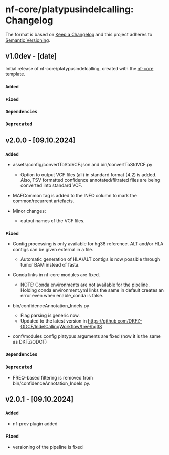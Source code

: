 # nf-core/platypusindelcalling: Changelog

The format is based on [Keep a Changelog](https://keepachangelog.com/en/1.0.0/)
and this project adheres to [Semantic Versioning](https://semver.org/spec/v2.0.0.html).

## v1.0dev - [date]

Initial release of nf-core/platypusindelcalling, created with the [nf-core](https://nf-co.re/) template.

### `Added`

### `Fixed`

### `Dependencies`

### `Deprecated`

## v2.0.0 - [09.10.2024]

### `Added`

- assets/config/convertToStdVCF.json and bin/convertToStdVCF.py

    - Option to output VCF files (all) in standard format (4.2) is added. Also, TSV formatted confidence annotated/filtrated files are being converted into standard VCF.

- MAFCommon tag is added to the INFO column to mark the common/recurrent artefacts.

- Minor changes:

    - output names of the VCF files.

### `Fixed`

- Contig processing is only available for hg38 reference. ALT and/or HLA contigs can be given external in a file.

    - Automatic generation of HLA/ALT contigs is now possible through tumor BAM instead of fasta.

- Conda links in nf-core modules are fixed.

    - NOTE: Conda environments are not available for the pipeline. Holding conda environment.yml links the same in default creates an error even when enable_conda is false.

- bin/confidenceAnnotation_Indels.py

    - Flag parsing is generic now.
    - Updated to the latest version in https://github.com/DKFZ-ODCF/IndelCallingWorkflow/tree/hg38

- conf/modules.config platypus arguments are fixed (now it is the same as DKFZ/ODCF)

### `Dependencies`

### `Deprecated`
- FREQ-based filtering is removed from bin/confidenceAnnotation_Indels.py.

## v2.0.1 - [09.10.2024]

### `Added`

- nf-prov plugin added

### `Fixed`

- versioning of the pipeline is fixed